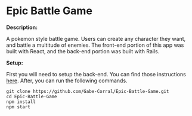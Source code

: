 # Epic Battle Game

**Description:**

A pokemon style battle game. Users can create any character they want, and battle a multitude of enemies. The front-end portion of this app was built with React, and the back-end portion was built with Rails.

**Setup:**

First you will need to setup the back-end. You can find those instructions [here](https://github.com/Gabe-Corral/Epic-Battle-Game-Back-End). After, you can run the following commands.

```
git clone https://github.com/Gabe-Corral/Epic-Battle-Game.git
cd Epic-Battle-Game
npm install
npm start
```


